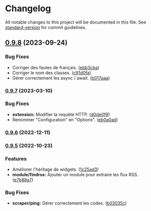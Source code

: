 # Changelog

All notable changes to this project will be documented in this file. See [standard-version](https://github.com/conventional-changelog/standard-version) for commit guidelines.

## [0.9.8](https://github.com/regseb/gout/compare/v0.9.7...v0.9.8) (2023-09-24)


### Bug Fixes

* Corriger des fautes de français. ([ebb3cba](https://github.com/regseb/gout/commit/ebb3cba7bc03a738ef59055d857b2673dade3e32))
* Corriger le nom des classes. ([c91d0fa](https://github.com/regseb/gout/commit/c91d0fa7befa9582dad35712b2a3fdf630183f31))
* Gérer correctement les async / await. ([b017aaa](https://github.com/regseb/gout/commit/b017aaade74a678200fa4a8c597463fcd6296c33))

### [0.9.7](https://github.com/regseb/gout/compare/v0.9.6...v0.9.7) (2023-03-10)


### Bug Fixes

* **extension:** Modifier la requête HTTP. ([d0de0f9](https://github.com/regseb/gout/commit/d0de0f947c53fb594cdd61956952b297dd226114))
* Renommer "Configuration" en "Options". ([eb0a0ad](https://github.com/regseb/gout/commit/eb0a0adcffdb07559a5853b630701cdfc197ddca))

### [0.9.6](https://github.com/regseb/gout/compare/v0.9.5...v0.9.6) (2022-12-11)

### [0.9.5](https://github.com/regseb/gout/compare/v0.9.4...v0.9.5) (2022-10-23)


### Features

* Améliorer l'héritage de widgets. ([1c25ad3](https://github.com/regseb/gout/commit/1c25ad37d0063bed18f4065d980d78ef2250e7eb))
* **module/findrss:** Ajouter un module pour extraire les flux RSS. ([e7b88a7](https://github.com/regseb/gout/commit/e7b88a7e534ae6b335b5bffa4341e35f0d17a995))


### Bug Fixes

* **scraper/ping:** Gérer correctement les codes. ([b03035c](https://github.com/regseb/gout/commit/b03035ca4d5779653cbf0ab1811341a7c163d658))
